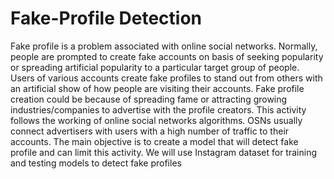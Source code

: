 # Fake-Profile Detection
Fake profile is a problem associated with online social networks. Normally, people are prompted to create fake accounts on basis of seeking popularity or spreading artificial popularity to a particular target group of people. Users of various accounts create fake profiles to stand out from others with an artificial show of how people are visiting their accounts. Fake profile creation could be because of spreading fame or attracting growing industries/companies to advertise with the profile creators. This activity follows the working of online social networks algorithms. OSNs usually connect advertisers with users with a high number of traffic to their accounts.
The main objective is to create a model that will detect fake profile and can limit this activity. We will use Instagram dataset for training and testing models to detect fake profiles
